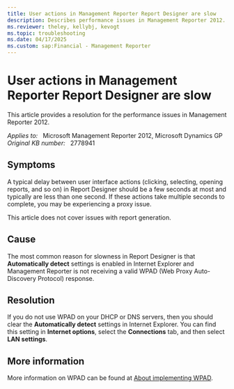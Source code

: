```yaml
---
title: User actions in Management Reporter Report Designer are slow
description: Describes performance issues in Management Reporter 2012. Provides a resolution.
ms.reviewer: theley, kellybj, kevogt
ms.topic: troubleshooting
ms.date: 04/17/2025
ms.custom: sap:Financial - Management Reporter
---
```

# User actions in Management Reporter Report Designer are slow

This article provides a resolution for the performance issues in Management Reporter 2012.

_Applies to:_ &nbsp; Microsoft Management Reporter 2012, Microsoft Dynamics GP  
_Original KB number:_ &nbsp; 2778941

## Symptoms

A typical delay between user interface actions (clicking, selecting, opening reports, and so on) in Report Designer should be a few seconds at most and typically are less than one second. If these actions take multiple seconds to complete, you may be experiencing a proxy issue.

This article does not cover issues with report generation.

## Cause

The most common reason for slowness in Report Designer is that **Automatically detect** settings is enabled in Internet Explorer and Management Reporter is not receiving a valid WPAD (Web Proxy Auto-Discovery Protocol) response.

## Resolution

If you do not use WPAD on your DHCP or DNS servers, then you should clear the **Automatically detect** settings in Internet Explorer. You can find this setting in **Internet options**, select the **Connections** tab, and then select **LAN settings**.

## More information

More information on WPAD can be found at [About implementing WPAD](/previous-versions/tn-archive/cc995261(v=technet.10)).
